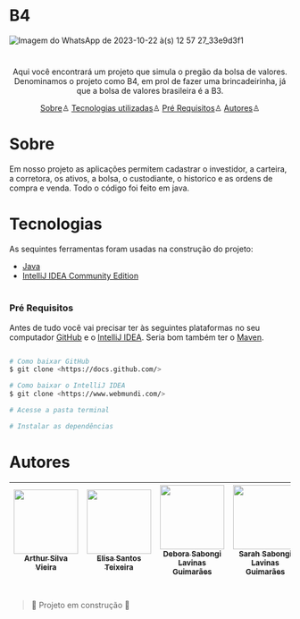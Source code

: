 # B4 

![Imagem do WhatsApp de 2023-10-22 à(s) 12 57 27_33e9d3f1](https://github.com/ArthurSilvaVieira/Logica/assets/126774200/33d180f2-e0ff-4947-a400-e3465476a080)

<h1> </h1>

<p align="center"> Aqui você encontrará um projeto que simula o pregão da bolsa de valores. Denominamos o projeto como B4, em prol de fazer uma brincadeirinha, já que a bolsa de valores brasileira é a B3. </p>

<p align="center">
  <a href="#sobre">Sobre</a>♙
  <a href="#Tecnologias">Tecnologias utilizadas</a>♙
  <a href="#Pre Requisitos">Pré Requisitos</a>♙
  <a href="#autores">Autores</a>♙
</p>



# Sobre

 <p>Em nosso projeto as aplicações permitem cadastrar o  investidor, a carteira, a corretora, os ativos, a bolsa, o custodiante, o historico e as ordens de compra e venda. Todo o código 
  foi feito em java.</p>



<h1> </h1>

# Tecnologias
As sequintes ferramentas foram usadas na construção do projeto:
- [Java](https://www.java.com/pt-BR/)
- [IntelliJ IDEA Community Edition](https://www.jetbrains.com/idea/download/?section=windows)
  
<h1> </h1>

### Pré Requisitos 
Antes de tudo você vai precisar ter às seguintes plataformas no seu computador [GitHub](https://github.com/) e o [IntelliJ IDEA](https://www.jetbrains.com/idea/). Seria bom também ter o [Maven](https://maven.apache.org/). 

```bash 

# Como baixar GitHub
$ git clone <https://docs.github.com/>

# Como baixar o IntelliJ IDEA
$ git clone <https://www.webmundi.com/>

# Acesse a pasta terminal 

# Instalar as dependências 

``` 


# Autores

| [<img loading="lazy" src="https://lh3.googleusercontent.com/pw/ADCreHep7xvW4S7kUEVS3yltO-Mh9ZFbvjhZX0hw_nTV8ky97kcgyP4EttSGTdRLlFqTcrolTYwnbsBqZRSzcfXPojsVCsV-t7KbPu4ko4WXfHUSx4rJnY0E2Itx_lU6E4lyfwUeypEQROfLx_8k81a2XLn69ebIWXxl9ckkO2IWCHlKyIb8uql_77WaY11NlqUTpvHUJk8ZZec8SfeTThd71ASQ4IEKtJ4xoG9_FzNJnB7uXLapMLVR7lYgUtVCxkhtS2ERIZYcg11Gt5aOqVjGPrrB_G9MnT0FdY8FZIrMqRjaB1IIj5wlbHaFsd1QQu2fB3uBrYbfWU3LDFfKzNcVGCDLY_qNM58oLAWbQg9oDKn7b77w5Xo3ep2yeNpMXjSh5uEK1Wkogm7qAwIJ9Wg8vQ9ZObTdEQWpqIGfLkJf_yEm462DOo-ZQSbtV7VvDZE39W8cg3Z8dleMwEgloG7yEK1WYddduLokDX-tc2F16-1FFYKl54uGUOtTw0hr3x0GZfl6qnJoi_pPUDmE-MD4zBFkDbvV2yUx4a-x-3H1dZfUAANv90b8LHBLWzzr2R51NDSHnvqo5Q4tqAjzvG4ED7nlc0Rae08qkuEwjtbTARpZfklBO5JCfZENXRjhK-gB8ZxhqE9FvZwzvJUbzCi-zzcOYlW5XkSDaw5PVLJhD26wOkXC1plcfhvHBpaCaI7t_Bkwd-0F-e4y3XtTBdJtJxy6eNrk-od7T98-ED0XjKTf5znx3bWyBmZ0DPe9lxbI8MNHNSiFl0n-iYcpzbVsZAdZL6yAMB8Yzd6DzFViCnU2fMkyvW_v-v9XiXwwPJt5I2pS_ElOlPJPvY2GpxsGENVsA3MRf1syOflNbFmiOIuglahnGMYNN4-r44BpTkg04kwZijhCKb-Ohk5BGrlqNMdAkMZVi-XiT7_OEDYqMQ6CEVpO4y7yQum4OsY72uw=w659-h658-s-no?authuser=0" width=115><br><sub>Arthur Silva Vieira</sub>](https://github.com/ArthurSilvaVieira) |  [<img loading="lazy" src="https://lh3.googleusercontent.com/pw/ADCreHcZA6VUZ5Hier2rwZvV8baRp_BF-7mCuxMcjTITHvBorviRPCXtinxImIUDX0RSfZY_ol9zskTs-1EaPI6QhCPO8XE3dcY3ibBw5LwJXWFOwUCP2eIRaFVOwjphkmLdUrhFcYZmMwYxoSTxGeyNEuQodmiIDtRYQLCKfBHfl60DmhyUDb9yQe1ECd7dHim5k20dk2a46Zi8wZTMAi8_lsYI6CTi1BHWG271okrrcRhyIPvDffMygfORm2iBYbgTG8VLzFdNLXDOi2e7IJnw7puyv00d1EYEBJzHeg4NKS0ozvxXh-juh21EwgBJt_TBes4PfaEuNr7k-5rFRIcqNMcRKFarzusI0mf6GSLyy9SumQdKSFy2OmFWaQmvk22_4mMPE4wV92VBYJkLG5xC5lVwa1t3qeHNblfjpveofBNXBsBbxOaXEQvBzjdtyaFu_nS2LfvdASmTQZs5jh8NNB6WyuiPwzUyKqCLxNzc-DbWOsJTHIhx_yQoJoOfFMC0XMLnyxnunxvK9l8bm15GTLXAIAUtL_npND_7be3sAFQDFFlh4284OeWcOfK2eOxe2373pHvXcyubyNc3ANo12fYR7GoWmIrN7j6O22hUWOzCMsgq54f6eMBdQi12HEC2k_tF6T9sJcMnj_uBmNGeOssW3qXDhMtx-93b7SmCzJahQAvSxlUtMGJSlUJfwflFEsqKE_ySI_V4QhdPkEOTmTANj0jpEOBHkCqdtSoduaUVBKNW5KP_hj_iP3LKbMhFu4TOl2vweDtEgCFhAYQGjHI012eH5VEuNV1d2ojY35by0bZ9Qkg_oIaeHCOolSa3YtjuotXD9ijIUrgoILzmjODlOvUb0a0tu_9Cs5r1xvL8MZY027AzgFhoW9CZfbxdV7R95ldCZ44_4p01AHbXbszTNjfcUwKDIv8SZDW_QpT5gzX9Dus-Qi3Gb7w0ApQ=w595-h597-s-no?authuser=0" width=115><br><sub>Elisa Santos Teixeira</sub>](https://github.com/Elisa1912) |  [<img loading="lazy" src="https://lh3.googleusercontent.com/pw/ADCreHff13aAQz9DVmC6V_f5gB4-Q6JJvtKQpSnY7l6DzEyVyJaFZAIUixfkIa_yy0dw1aD7gTZDiiBUQNdX_k17I9U7hUV5snqOrg_aqMByJt_acd7iMdhfjhZUQL4hxvmPLcNLxWhZ4yHQrfbBgQr76CKLzb0-3ZukTmPcHf587UhApNc9JxEBB_gUkhpyz1VpQ7fxcz080JTSImz7SR3i580zKHou5-9XlVT5Er73BHDL9X0eb3wG8z6Y-lU7696MEb0sKX5LP3Z1e5YCbp-urk1KcfFIhIIq_TnmWm7uSlZQHyytdyCP-3sAz3kqm6YwkqHMWQHWMW-OxrhVBBmBWDAqQbd06AKjHJfZ9FVPReVMci6oaeAdGtQ0Wz_bKsOay1CcgMXY9gBVILu9pAGZIZs3q5jEit3L42jMCierjf9Lkw28rMZb1qfzkh4pD_HfIlwpeQUrt8i2JVZpHqd9yoE2PqJjgfUrePr-n1XX4rXzTKdOQST3aG5Mr9K0w3d08dRUnDcGf6g3TSZ0-O0f6UB6eObKCvV_UX8hqoyyF0ZQj-Z_vpFsAwplMYpHlLoGkoDQFRl7v3LgIy9OkAHItH-SQrou1SEtfU-UoaXCaXUObpTjKvEtIh9Ss1X69Z01kkzvxq3Gkf3GoDYQtxWJGT0-qZBYpljf6s80Y3rI99RGaraP7A13dzfpSZ5duw5cj3Z_P9xz_UxmeopbY84FYGe1gSIzJWAFtXbYXdi8Cj7domOzjheAtunEfkx1bk3eoZXHey6hzOxkBz42gWDsMPLZX69GN8dDNJF-CDuusA4413hQ7FEnm_9t3xyUVelA9NjQTgIszV-B9137SBjRUEc6qJrAwn_sOBuV-0S0dyQMgmeKs9A60rNN9f7Sz2DtrsuRQUhU2G6V_kRW_C9NUCSKPexaO9wWWObJo2hdoDzAwk1ilFw654_fEW3M6XQ=w601-h601-s-no?authuser=0" width=115><br><sub>Debora Sabongi Lavinas Guimarães</sub>](https://github.com/Sabongi08) |  [<img loading="lazy" src="https://lh3.googleusercontent.com/pw/ADCreHekU2TR0LawxqxhhKfX5N46f3Au_af29kIYv-O1Ohq9thf8nyz07qzW7c9eySIXhX9epfQUQcqJzxDx6oxTyJANV8Jz4kQDsqhTUvhhQ5hAiQFdhRh1b8MsupJsAP9bZ5JCJKKg3l85IiU2A_a68IToCiWVFOK7ePrL6ZTyV8LSUNl9F5DAh926ZObZFeK7Z3eka-LgI9nOnP94_wphTiOg3s9DoSSg0DHYJHGqzNVzzUCeyHN8IJxK1ObzafnnThXkYsu4IkKEJKf39Vxu1i5oFKZgdkp-9EbVZ740Efs8jbr7nMG-HxnaCMhs-ITsFArbx2qmdrRpxDnZvzcBFaFgR6Og7hvOTn-URzSD0q13myCFYaBOdNh8rL1YaMlKNIIuwwZv7tIE85_o-3N9AVhcUKSGc-FG1o4fHJ5CWdaHGCcsBLjNoviJxwHKYkqqwISn6AMoqnXe23jkCzuM4uOHC-8MMf-FjY8iDM32142lF9vUuzCBCWGG90R3e-lLOe5Zp986HoyrbwtTuTvECP-1E9RSyKh4DcVmOq-FhvheI-DFw4jhgLftGc6IBHi1DGKUzVaQYh5abUdqSlEeu1J-1T3BUjeywVTyHBnWjzwLanebJU7fjlG_Y3BK13NDffGeHt3HC-RAtXR8cQSeOPSMuNg-L_3gCo0pr6Anx8YCapGrnBcp9pdlLuT2aQO2WGBpx6P-drZUrmLUD-sMBQMtk8_XYlH0qDerWW_QSOU9ddvF2esu-Lq3sZcBcvdr2nt503sxtJbwG5bZGcY8ZU8PmNYaqkSvqoR-FfiZagB0O7mysjPjU3_5JkE6u6TIleEcvjcWHghFuorgG_6RUC4LMcFQK0EJkL7YJzVPpzuoLYUV4B7fm4LE9s4ognI3pJNG8BOfOSBP490i3yacZXEIC5I04MwSXEm2BldXQQrFZEO_wzsAXJBstPMFGW0=w597-h597-s-no?authuser=0" width=115><br><sub>Sarah Sabongi Lavinas Guimarães</sub>](https://github.com/SarahSLG) |
| :---: | :---: | :---: | :---: |

<h1> </h1>



> :construction: Projeto em construção :construction:
